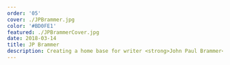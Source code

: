 ```yaml
---
order: '05'
cover: ./JPBrammer.jpg
color: '#BD0FE1'
featured: ./JPBrammerCover.jpg
date: 2018-03-14
title: JP Brammer
description: Creating a home base for writer <strong>John Paul Brammer</strong> that focuses on content while adding visual flair to represent his big personality.
---
```


